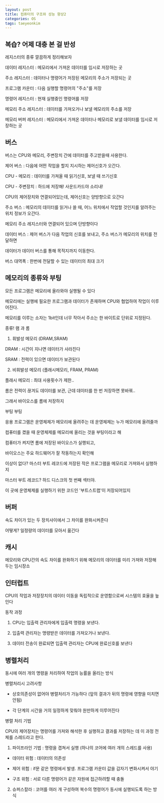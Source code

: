 ```yaml
---
layout: post
title: 컴퓨터의 구조와 성능 향상2
categories: OS
tags: taeyeonkim
---
```


## 복습? 어제 대충 본 걸 반성

레지스터의 종류 깔끔하게 정리해보자

데이터 레지스터 : 메모리에서 가져온 데이터를 임시로 저장하는 곳

주소 레지스터 : 데이터나 명령어가 저장된 메모리의 주소가 저장되는 곳

프로그램 카운터 : 다음 실행할 명령어의 "주소"를 저장

명령어 레지스터 : 현재 실행중인 명령어를 저장

메모리 주소 레지스터 : 데이터를 가져오거나 보낼 메모리의 주소를 저장

메모리 버퍼 레지스터 : 메모리에서 가져온 데이터나 메모리로 보낼 데이터를 임시로 저장하는 곳

## 버스 

버스는 CPU와 메모리, 주변장치 간에 데이터를 주고받을때 사용한다.

제어 버스 : 다음에 어떤 작업을 할지 지시하는 제어신호가 오간다.

CPU - 메모리 : 데이터를 가져올 때 읽기신호, 보낼 때 쓰기신호

CPU - 주변장치 : 하드에 저장해! 사운드카드야 소리내!

CPU의 제어장치와 연결되어있는데, 제어신호는 양방향으로 오간다

주소 버스  : 메모리의 데이터를 읽거나 쓸 때, 어느 위치에서 작업할 것인지를 알려주는 위치 정보가 오간다.

메모리 주소 레지스터와 연결되어 있으며 단방향이다

데이터 버스 : 제어 버스가 다음 작업의 신호를 보내고, 주소 버스가 메모리의 위치를 전달하면

데이터가 데이터 버스를 통해 목적지까지 이동한다.

버스 대역폭 : 한번에 전달할 수 있는 데이터의 최대 크기

## 메모리의 종류와 부팅

모든 프로그램은 메모리에 올라와야 실행될 수 있다

메모리에는 실행에 필요한 프로그램과 데이터가 존재하며 CPU와 협업하여 작업이 이루어진다.

메모리를 이루는 소자는 1bit인데 너무 작아서 주소는 한 바이트로 단위로 지정된다.

종류! 램 과 롬

1. 휘발성 메모리 (DRAM,SRAM)

DRAM : 시간이 지나면 데이터가 사라진다

SRAM : 전력이 있으면 데이터가 보관된다

2. 비휘발성 메모리 (플래시메모리, FRAM, PRAM)

플래시 메모리 : 최대 사용횟수가 제한..

롬은 전력이 끊겨도 데이터를 보관, 근데 데이터를 한 번 저장하면 못바꿔..

그래서 바이오스를 롬에 저장하지

부팅 부팅

응용 프로그램은 운영체제가 메모리에 올려주는 데 운영체제는 누가 메모리에 올려줄까

컴퓨터를 켰을 때 운영체제를 메모리에 올리는 것을 부팅이라고 해

컴퓨터가 켜지면 롬에 저장된 바이오스가 실행되고,

바이오스는 주요 하드웨어가 잘 작동하는지 확인해

이상이 없다? 마스터 부트 레코드에 저장된 작은 프로그램을 메모리로 가져와서 실행하지

마스터 부트 레코드? 하드 디스크의 첫 번째 섹터야. 

이 곳에 운영체제를 실행하기 위한 코드인 '부트스트랩'이 저장되어있지

## 버퍼

속도 차이가 있는 두 장치사이에서 그 차이를 완화시켜준다

어떻게? 일정량의 데이터를 모아서 옮긴다

## 캐시

메모리와 CPU간의 속도 차이를 완화하기 위해 메모리의 데이터를 미리 가져와 저장해두는 임시장소

## 인터럽트

CPU의 작업과 저장장치의 데이터 이동을 독립적으로 운영함으로써 시스템의 효율을 높인다

동작 과정

1. CPU는 입출력 관리자에게 입출력 명령을 보낸다.

2. 입출력 관리자는 명령받은 데이터를 가져오거나 보낸다.

3. 데이터 전송이 완료되면 입출력 관리자는 CPU에 완료신호를 보낸다

## 병렬처리

동시에 여러 개의 명령을 처리하여 작업의 능률을 올리는 방식

병렬처리시 고려사항

- 상호의존성이 없어야 병렬처리가 가능하다 (앞의 결과가 뒤의 명령에 영향을 미치면 안됨)

- 각 단계의 시간을 거의 일정하게 맞춰야 원만하게 이루어진다

병렬 처리 기법

CPU의 제어장치는 명령어를 가져와 해석한 후 실행하고 결과를 저장하는 데 이 과정 전체를 스레드라고 한다.

1. 파이프라인 기법 : 명령을 겹쳐서 실행 (하나의 코어에 여러 개의 스레드를 사용)

- 데이터 위험 : 데이터의 의존성

- 제어 위험 : if문 같은 명령에서 발생. 프로그램 카운터 값을 갑자기 변화시켜서 야기

- 구조 위험 : 서로 다른 명령어가 같은 자원에 접근하려할 때 충돌

2. 슈퍼스칼라 : 코어를 여러 개 구성하여 복수의 명령어가 동시에 실행되도록 하는 방식

